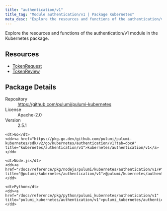 ```yaml
---
title: "authentication/v1"
title_tag: "Module authentication/v1 | Package Kubernetes"
meta_desc: "Explore the resources and functions of the authentication/v1 module in the Kubernetes package."
---
```


<!-- WARNING: this file was generated by Pulumi Docs Generator. -->
<!-- Do not edit by hand unless you're certain you know what you are doing! -->

Explore the resources and functions of the authentication/v1 module in the Kubernetes package.

<h2 id="resources">Resources</h2>
<ul class="api">
    <li><a href="tokenrequest" title="TokenRequest"><span class="symbol resource"></span>TokenRequest</a></li>
    <li><a href="tokenreview" title="TokenReview"><span class="symbol resource"></span>TokenReview</a></li>
</ul>

<h2 id="package-details">Package Details</h2>
<dl class="package-details">
	<dt>Repository</dt>
	<dd><a href="https://github.com/pulumi/pulumi-kubernetes">https://github.com/pulumi/pulumi-kubernetes</a></dd>
	<dt>License</dt>
	<dd>Apache-2.0</dd>
	<dt>Version</dt>
	<dd>2.5.1</dd>
</dl>



<dl class="tabular">

    <dt>Go</dt>
    <dd><a href="https://pkg.go.dev/github.com/pulumi/pulumi-kubernetes/sdk/v2/go/kubernetes/authentication/v1?tab=doc#" title="kubernetes/authentication/v1">kubernetes/authentication/v1</a></dd>

    <dt>Node.js</dt>
    <dd><a href="/docs/reference/pkg/nodejs/pulumi/kubernetes/authentication/v1/#" title="@pulumi/kubernetes/authentication/v1">@pulumi/kubernetes/authentication/v1</a></dd>

    <dt>Python</dt>
    <dd><a href="/docs/reference/pkg/python/pulumi_kubernetes/authentication/v1" title="pulumi_kubernetes/authentication/v1">pulumi_kubernetes/authentication/v1</a></dd>

</dl>

